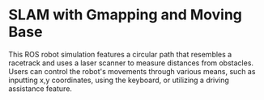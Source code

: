 # SLAM with Gmapping and Moving Base
This ROS robot simulation features a circular path that resembles a racetrack and uses a laser scanner to measure distances from obstacles. Users can control the robot's movements through various means, such as inputting x,y coordinates, using the keyboard, or utilizing a driving assistance feature.

